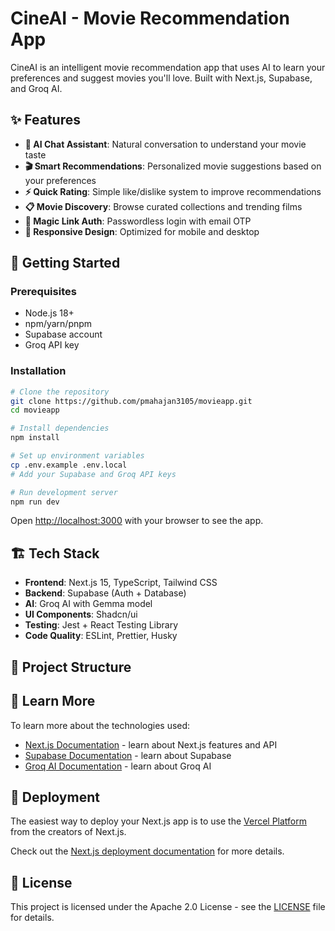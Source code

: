# CineAI - Movie Recommendation App

CineAI is an intelligent movie recommendation app that uses AI to learn your preferences and suggest movies you'll love. Built with Next.js, Supabase, and Groq AI.

## ✨ Features

- **🤖 AI Chat Assistant**: Natural conversation to understand your movie taste
- **🎬 Smart Recommendations**: Personalized movie suggestions based on your preferences  
- **⚡ Quick Rating**: Simple like/dislike system to improve recommendations
- **📋 Movie Discovery**: Browse curated collections and trending films
- **🔐 Magic Link Auth**: Passwordless login with email OTP
- **📱 Responsive Design**: Optimized for mobile and desktop

## 🚀 Getting Started

### Prerequisites

- Node.js 18+
- npm/yarn/pnpm
- Supabase account
- Groq API key

### Installation

```bash
# Clone the repository
git clone https://github.com/pmahajan3105/movieapp.git
cd movieapp

# Install dependencies
npm install

# Set up environment variables
cp .env.example .env.local
# Add your Supabase and Groq API keys

# Run development server
npm run dev
```

Open [http://localhost:3000](http://localhost:3000) with your browser to see the app.

## 🏗️ Tech Stack

- **Frontend**: Next.js 15, TypeScript, Tailwind CSS
- **Backend**: Supabase (Auth + Database)
- **AI**: Groq AI with Gemma model
- **UI Components**: Shadcn/ui
- **Testing**: Jest + React Testing Library
- **Code Quality**: ESLint, Prettier, Husky

## 📁 Project Structure

## 📖 Learn More

To learn more about the technologies used:

- [Next.js Documentation](https://nextjs.org/docs) - learn about Next.js features and API
- [Supabase Documentation](https://supabase.io/docs) - learn about Supabase
- [Groq AI Documentation](https://groq.com/docs) - learn about Groq AI

## 🚢 Deployment

The easiest way to deploy your Next.js app is to use the [Vercel Platform](https://vercel.com/new?utm_medium=default-template&filter=next.js&utm_source=create-next-app&utm_campaign=create-next-app-readme) from the creators of Next.js.

Check out the [Next.js deployment documentation](https://nextjs.org/docs/app/building-your-application/deploying) for more details.

## 📄 License

This project is licensed under the Apache 2.0 License - see the [LICENSE](LICENSE) file for details.
